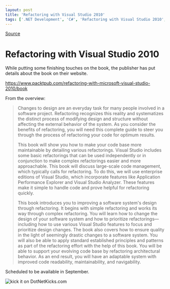```yaml
---
layout: post
title: 'Refactoring with Visual Studio 2010'
tags: ['.NET Development', 'C#', 'Refactoring with Visual Studio 2010', 'Visual Studio 2010', 'msmvps', 'May 2010']
---
```

[Source](http://blogs.msmvps.com/peterritchie/2010/05/17/refactoring-with-visual-studio-2010/ "Permalink to Refactoring with Visual Studio 2010")

# Refactoring with Visual Studio 2010

While putting some finishing touches on the book, the publisher has put details about the book on their website.

<https://www.packtpub.com/refactoring-with-microsoft-visual-studio-2010/book>

From the overview:

> Changes to design are an everyday task for many people involved in a software project. Refactoring recognizes this reality and systematizes the distinct process of modifying design and structure without affecting the external behavior of the system. As you consider the benefits of refactoring, you will need this complete guide to steer you through the process of refactoring your code for optimum results.
> 
> This book will show you how to make your code base more maintainable by detailing various refactorings. Visual Studio includes some basic refactorings that can be used independently or in conjunction to make complex refactorings easier and more approachable. This book will discuss large-scale code management, which typically calls for refactoring. To do this, we will use enterprise editions of Visual Studio, which incorporate features like Application Performance Explorer and Visual Studio Analyzer. These features make it simple to handle code and prove helpful for refactoring quickly.
> 
> This book introduces you to improving a software system's design through refactoring. It begins with simple refactoring and works its way through complex refactoring. You will learn how to change the design of your software system and how to prioritize refactorings—including how to use various Visual Studio features to focus and prioritize design changes. The book also covers how to ensure quality in the light of seemingly drastic changes to a software system. You will also be able to apply standard established principles and patterns as part of the refactoring effort with the help of this book. You will be able to support your evolving code base by refactoring architectural behavior. As an end result, you will have an adaptable system with improved code readability, maintainability, and navigability.

Scheduled to be available in September.

![kick it on DotNetKicks.com][1]

[1]: http://www.dotnetkicks.com/Services/Images/KickItImageGenerator.ashx?url=http%3a%2f%2fmsmvps.com%2fblogs%2fpeterritchie%2farchive%2f2010%2f05%2f17%2frefactoring-with-visual-studio-2010.aspx


